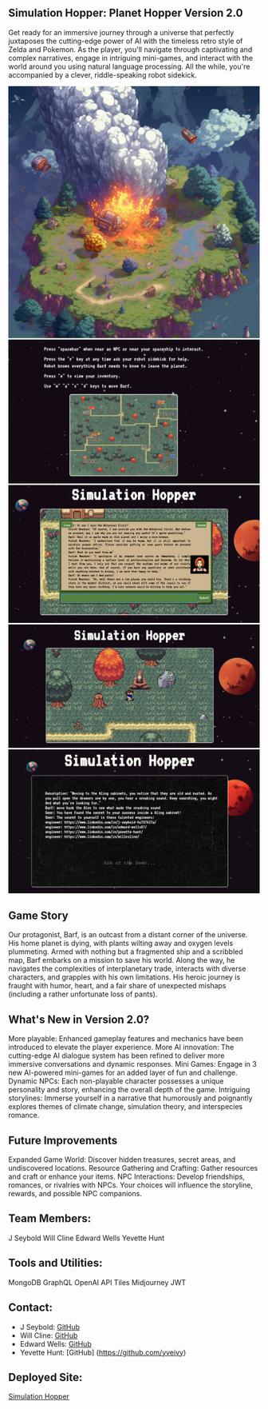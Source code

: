 
## Simulation Hopper: Planet Hopper Version 2.0

Get ready for an immersive journey through a universe that perfectly juxtaposes the cutting-edge power of AI with the timeless retro style of Zelda and Pokemon. As the player, you'll navigate through captivating and complex narratives, engage in intriguing mini-games, and interact with the world around you using natural language processing. All the while, you're accompanied by a clever, riddle-speaking robot sidekick.

![alt text](./client/src/images/sim-hop-crash-screencapture.png)
![alt text](./client/src/images/sim-hop-minimap-screencapture.png)
![alt text](./client/src/images/sim-hop-violet-interaction-screencapture.png)
![alt text](./client/src/images/sim-hop-barf-gameplay-screencapture.png)
![alt text](./client/src/images/sim-hop-seer-interaction-screencapture.png)


## Game Story

Our protagonist, Barf, is an outcast from a distant corner of the universe. His home planet is dying, with plants wilting away and oxygen levels plummeting. Armed with nothing but a fragmented ship and a scribbled map, Barf embarks on a mission to save his world. Along the way, he navigates the complexities of interplanetary trade, interacts with diverse characters, and grapples with his own limitations. His heroic journey is fraught with humor, heart, and a fair share of unexpected mishaps (including a rather unfortunate loss of pants).

## What's New in Version 2.0?

More playable: Enhanced gameplay features and mechanics have been introduced to elevate the player experience.
More AI innovation: The cutting-edge AI dialogue system has been refined to deliver more immersive conversations and dynamic responses.
Mini Games: Engage in 3 new AI-powered mini-games for an added layer of fun and challenge.
Dynamic NPCs: Each non-playable character possesses a unique personality and story, enhancing the overall depth of the game.
Intriguing storylines: Immerse yourself in a narrative that humorously and poignantly explores themes of climate change, simulation theory, and interspecies romance.

## Future Improvements

Expanded Game World: Discover hidden treasures, secret areas, and undiscovered locations.
Resource Gathering and Crafting: Gather resources and craft or enhance your items.
NPC Interactions: Develop friendships, romances, or rivalries with NPCs. Your choices will influence the storyline, rewards, and possible NPC companions.

## Team Members:

J Seybold
Will Cline
Edward Wells
Yevette Hunt

## Tools and Utilities:

MongoDB
GraphQL
OpenAI API
Tiles
Midjourney
JWT

## Contact:

 - J Seybold: [GitHub](https://github.com/clever-girl31)
 - Will Cline: [GitHub](https://github.com/willrcline)
 - Edward Wells: [GitHub](https://github.com/edwardwells87)
 - Yevette Hunt: [GitHub] (https://github.com/yveivy)

## Deployed Site:

[Simulation Hopper](https://simulation-hopper-c4f688ba5c7d.herokuapp.com/)   
